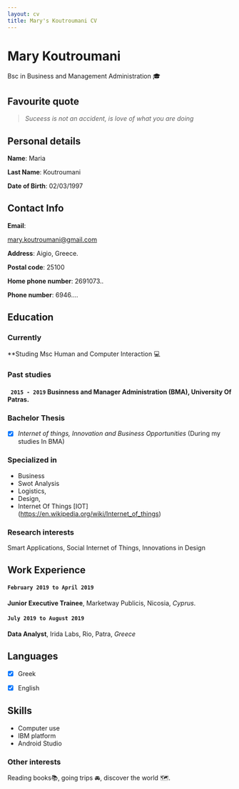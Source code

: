 ```yaml
---
layout: cv
title: Mary's Koutroumani CV
---
```

# Mary Koutroumani
Bsc in Business and Management Administration :mortar_board: 

## Favourite quote 

> _Suceess is not an accident, is love of what you are doing_




## Personal details

**Name**: Maria


 **Last Name**: Koutroumani
 
 **Date of Birth**: 02/03/1997 
 
 ## Contact Info


__Email__: <div id="webaddress"> <a href="mary.koutroumani@gmail.com">mary.koutroumani@gmail.com</a></div>

__Address__: Aigio, Greece.

__Postal code__: 25100

__Home phone number__: 2691073..

__Phone number__: 6946....


## Education

### Currently

**Studing Msc Human and Computer Interaction :computer:

### Past studies

#### ` 2015 - 2019` Businness and Manager Administration (BMA), University Of Patras.

###  Bachelor Thesis 

 - [x] *Internet of things, Innovation and Business Οpportunities* (During my studies In BMA)


### Specialized in

- Business 
- Swot Analysis
- Logistics, 
- Design, 
- Internet Of Things [IOT] (https://en.wikipedia.org/wiki/Internet_of_things)


### Research interests

Smart Applications, Social Internet of Things, Innovations in Design 


## Work Experience 
#### `February 2019 to April 2019`

**Junior Executive Trainee**, Marketway Publicis, Nicosia, *Cyprus*. 

#### `July 2019 to August 2019`

**Data Analyst**, Irida Labs, Rio, Patra, *Greece*

## Languages

- [X]  Greek

- [X]  English

## Skills

- Computer use
- IBM platform
- Android Studio 



### Other interests 

Reading books:books:, going trips :oncoming_automobile:, discover the world :world_map:. 


<!-- ### Footer

Last updated: May 2013 -->




